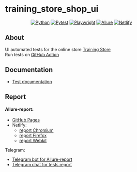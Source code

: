 # training_store_shop_ui

<center>
 
[![Python](https://img.shields.io/badge/Python-3.12-blue?style=flat-square&logo=python)](https://www.python.org/)
[![Pytest](https://img.shields.io/badge/Pytest-8.1.1-green?style=flat-square&logo=pytest)](https://docs.pytest.org/en/stable/)
[![Playwright](https://img.shields.io/badge/Playwright-1.43.0-purple?style=flat-square&logo=playwright)](https://playwright.dev/)
[![Allure](https://img.shields.io/badge/Allure-2.13.5-orange?style=flat-square&logo=allure)](https://docs.qameta.io/allure/)
[![Netlify](https://img.shields.io/badge/Netlify-Latest-blueviolet?style=flat-square&logo=netlify)](https://www.netlify.com/)
</center>

## About

UI automated tests for the online store [Training Store](http://16.170.215.221/home)  
Run tests on [GitHub Action](https://github.com/Alexfuz59/training_store_shop_ui/actions)

## Documentation

* [Test documentation](https://github.com/Alexfuz59/training_store)

## Report

#### Allure-report:
* [GitHub Pages](https://alexfuz59.github.io/training_store_shop_ui/)
* Netlify:
  * [report Chromium](https://allure-chromium.netlify.app/)
  * [report Firefox](https://allure-firefox.netlify.app/)
  * [report Webkit](https://allure-webkit.netlify.app/)

Telegram:
* [Telegram bot for Allure-report](https://web.telegram.org/k/#@results_tests_petaleser_bot)
* [Telegram chat for tests report](https://web.telegram.org/k/#@results_tests_petaleser_bot)
